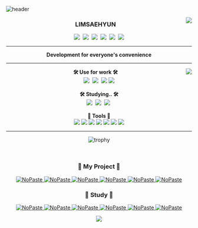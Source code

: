 ![header](https://capsule-render.vercel.app/api?type=Waving&color=timeGradient&height=350&section=header&text=saehyun%&fontSize=90)

<img align="right" src="https://github-readme-stats.vercel.app/api?username=limsaehyun&theme=dracula&exclude_repo=Computer-Science-Engineering&layout=compact&langs_count=10"/>

  <div align="center">
  
### LIMSAEHYUN
<a>
  <a href="https://resume.saehyun.kr"><img src="https://img.shields.io/badge/Notion-34567C?style=flat-square&logo=Notion&logoColor=white&link=https://resume.saehyun.kr"/></a>&nbsp
  <a href="https://medium.com/@limsaehyun"><img src="https://img.shields.io/badge/Medium-000000?style=flat-square&logo=Medium&log*oColor=white&link=https://medium.com/@limsaehyun"/></a>&nbsp
  <a href="https://velog.io/@limsaehyun"><img src="https://img.shields.io/badge/VELOG-11B48A?style=flat-square&logo=Vimeo&logoColor=white&link=https://velog.io/@limsaehyun"/></a>&nbsp
  <a href="https://www.instagram.com/sae.__.hyun/"><img src="https://img.shields.io/badge/Instagram-E4405F?style=flat-square&logo=Instagram&logoColor=white&link=https://www.instagram.com/sae.__.hyun/"/></a>&nbsp
  <a href="https://www.facebook.com/profile.php?id=100016589911133"><img src="https://img.shields.io/badge/Facebook-1877F2?style=flat-square&logo=Facebook&logoColor=white&link=https://www.facebook.com/profile.php?id=100016589911133"/></a>&nbsp
  <a href="https://www.linkedin.com/in/세현-임-220912228/" target="_blank"> <img src="https://img.shields.io/badge/LinkedIn-0A66C2?style=flat-square&logo=LinkedIn&logoColor=white"/>
</a>
</div>

---

<div align="center">
<b>Development for everyone's convenience</b>
</div>

---

<div align="left">
<img align="right" src="https://github-readme-stats.vercel.app/api/top-langs/?username=limsaehyun&theme=dracula&exclude_repo=Computer-Science-Engineering&layout=compact&langs_count=10"/>
<div align="center">  
<b>🛠 Use for work 🛠</b>
</div>
<div align="center">
  <img src="https://img.shields.io/badge/Android-3DDC84?style=flat-square&logo=Android&logoColor=white"/>&nbsp
  <img src="https://img.shields.io/badge/Kotlin-0095D5?style=flat-square&logo=Kotlin&logoColor=white"/>&nbsp
  <img src="https://img.shields.io/badge/Java-007396?style=flat-square&logo=Java&logoColor=white"/>
  <img src="https://img.shields.io/badge/Firebase-yellow?style=flat-square&logo=firebase&logoColor=white"/>
  
<div align="center">
  <br/>
<b>🛠 Studying.. 🛠</b>
</div>
<div align="center">
  <img src="https://img.shields.io/badge/Spring-6DB33F?style=flat-square&logo=Spring&logoColor=white"/>&nbsp 
  <img src="https://img.shields.io/badge/Flutter-02569B?style=flat-square&logo=Flutter&logoColor=white"/>&nbsp
  <img src="https://img.shields.io/badge/Dart-0175C2?style=flat-square&logo=Dart&logoColor=white"/>&nbsp

<div align="center">
  <br/>
<b>🔩 Tools 🔩</b>
</div>
<div align="center">

<img src="https://img.shields.io/badge/AndroidStudio-3DDC84?style=flat-square&logo=AndroidStudio&logoColor=white "/>
<img src="https://img.shields.io/badge/IntelliJ IDEA-000000?style=flat-square&logo=IntelliJ-IDEA&logoColor=white"/>
<img src="https://img.shields.io/badge/Visual Studio Code-007ACC?style=flat-square&logo=Visual-Studio-Code&logoColor=white"/>
<img src="https://img.shields.io/badge/Jira-0052CC?style=flat-square&logo=Jira&logoColor=white"/>
<img src="https://img.shields.io/badge/Notion-000000?style=flat-square&logo=Notion&logoColor=white"/>
<img src="https://img.shields.io/badge/Postman-FF6C37?style=flat-square&logo=Postman&logoColor=white"/>
<img src="https://img.shields.io/badge/GitKraken-179287?style=flat-square&logo=GitKraken&logoColor=white"/>
  
---
  
![trophy](https://github-profile-trophy.vercel.app/?username=limsaehyun&theme=chalk&row=1&column=7&margin-w=5)
  
<br>
  
<div align="center">  

### 📑 My Project 📑
  
  
[<picture><source media="(prefers-color-scheme: dark)" srcset="https://ghrs.vercel.app/api/pin?username=duckie-team&repo=duckie-android"/>
  <img alt="NoPaste" src="https://ghrs.vercel.app/api/pin?username=duckie-team&repo=duckie-android">
</picture>](https://github.com/duckie-team/duckie-android)
[<picture><source media="(prefers-color-scheme: dark)" srcset="https://ghrs.vercel.app/api/pin?username=duckie-team&repo=quack-quack-android"/>
  <img alt="NoPaste" src="https://ghrs.vercel.app/api/pin?username=duckie-team&repo=quack-quack-android">
</picture>](https://github.com/duckie-team/quack-quack-android)
[<picture><source media="(prefers-color-scheme: dark)" srcset="https://ghrs.vercel.app/api/pin?username=Team-ComIT&repo=SimTong-Android"/>
  <img alt="NoPaste" src="https://ghrs.vercel.app/api/pin?username=Team-ComIT&repo=SimTong-Android">
</picture>](https://github.com/Team-ComIT/SimTong-Android)
[<picture><source media="(prefers-color-scheme: dark)" srcset="https://ghrs.vercel.app/api/pin?username=team-aliens&repo=DMS-Android"/>
  <img alt="NoPaste" src="https://ghrs.vercel.app/api/pin?username=team-aliens&repo=DMS-Android">
</picture>](https://github.com/team-aliens/DMS-Android)
[<picture><source media="(prefers-color-scheme: dark)" srcset="https://ghrs.vercel.app/api/pin?username=Walkhub&repo=walkhub_android"/>
  <img alt="NoPaste" src="https://ghrs.vercel.app/api/pin?username=Walkhub&repo=walkhub_android">
</picture>](https://github.com/Walkhub/walkhub_android)
[<picture><source media="(prefers-color-scheme: dark)" srcset="https://ghrs.vercel.app/api/pin?username=Team-Smonkey&repo=SMonkey-Backend"/>
  <img alt="NoPaste" src="https://ghrs.vercel.app/api/pin?username=Team-Smonkey&repo=SMonkey-Backend">
</picture>](https://github.com/Team-Smonkey/SMonkey-Backend)
  
   
<div align="center">  

### 📑 Study 📑
  
  
[<picture><source media="(prefers-color-scheme: dark)" srcset="https://ghrs.vercel.app/api/pin?username=limsaehyun&repo=Android_Study"/>
  <img alt="NoPaste" src="https://ghrs.vercel.app/api/pin?username=limsaehyun&repo=Android_Study">
</picture>](https://github.com/limsaehyun/Android_Study)
[<picture><source media="(prefers-color-scheme: dark)" srcset="https://ghrs.vercel.app/api/pin?username=DSM-Android-Study&repo=DSM-Android-Study-Season-2"/>
  <img alt="NoPaste" src="https://ghrs.vercel.app/api/pin?username=DSM-Android-Study&repo=DSM-Android-Study-Season-2">
</picture>](https://github.com/DSM-Android-Study/DSM-Android-Study-Season-2)
[<picture><source media="(prefers-color-scheme: dark)" srcset="https://ghrs.vercel.app/api/pin?username=DSM-Android-Study&repo=DSM-Android-Study"/>
  <img alt="NoPaste" src="https://ghrs.vercel.app/api/pin?username=DSM-Android-Study&repo=DSM-Android-Study">
</picture>](https://github.com/DSM-Android-Study/DSM-Android-Study)
[<picture><source media="(prefers-color-scheme: dark)" srcset="https://ghrs.vercel.app/api/pin?username=Develop-Team-Study&repo=Android-Team-Study"/>
  <img alt="NoPaste" src="https://ghrs.vercel.app/api/pin?username=Develop-Team-Study&repo=Android-Team-Study">
</picture>](https://github.com/Develop-Team-Study/Android-Team-Study)
[<picture><source media="(prefers-color-scheme: dark)" srcset="https://ghrs.vercel.app/api/pin?username=limsaehyun&repo=DataBase-Study"/>
  <img alt="NoPaste" src="https://ghrs.vercel.app/api/pin?username=limsaehyun&repo=DataBase-Study">
</picture>](https://github.com/limsaehyun/DataBase-Study)
[<picture><source media="(prefers-color-scheme: dark)" srcset="https://ghrs.vercel.app/api/pin?username=study-algohaza&repo=JAVA_Algorithm"/>
  <img alt="NoPaste" src="https://ghrs.vercel.app/api/pin?username=study-algohaza&repo=JAVA_Algorithm">
</picture>](https://github.com/study-algohaza/JAVA_Algorithm)

  

<img src="https://visitor-badge.glitch.me/badge?page_id=limsaehyun"/>
